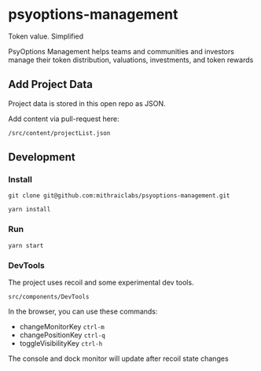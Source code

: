 # psyoptions-management

Token value. Simplified

PsyOptions Management helps teams and communities and investors
manage their token distribution, valuations, investments, and token rewards

## Add Project Data

Project data is stored in this open repo as JSON.

Add content via pull-request here:

```
/src/content/projectList.json
```

## Development

### Install


`
git clone git@github.com:mithraiclabs/psyoptions-management.git
`

`
yarn install
`

### Run

`
yarn start
`

### DevTools

The project uses recoil and some experimental dev tools.

`src/components/DevTools`

In the browser, you can use these commands:

- changeMonitorKey `ctrl-m`
- changePositionKey `ctrl-q`
- toggleVisibilityKey `ctrl-h`

The console and dock monitor will update after recoil state changes
